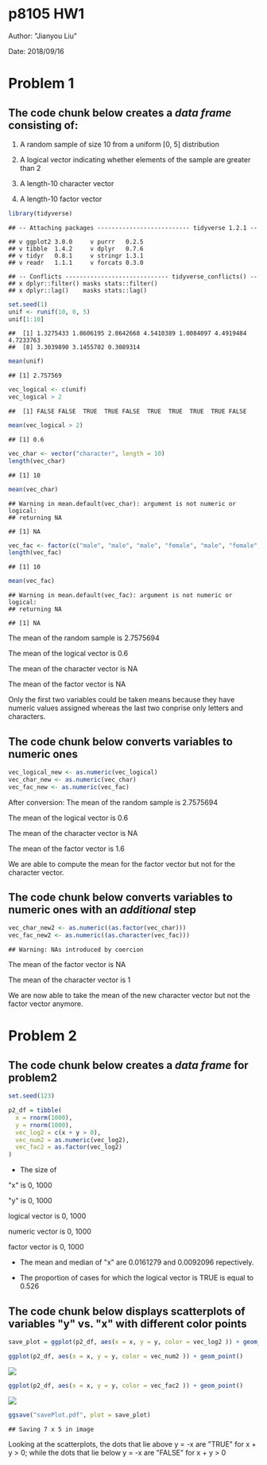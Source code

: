 p8105 HW1
================

Author: "Jianyou Liu"

Date: 2018/09/16

Problem 1
=========

The **code chunk** below creates a *data frame* consisting of:
--------------------------------------------------------------

1.  A random sample of size 10 from a uniform \[0, 5\] distribution

2.  A logical vector indicating whether elements of the sample are greater than 2

3.  A length-10 character vector

4.  A length-10 factor vector

``` r
library(tidyverse)
```

    ## -- Attaching packages -------------------------- tidyverse 1.2.1 --

    ## v ggplot2 3.0.0     v purrr   0.2.5
    ## v tibble  1.4.2     v dplyr   0.7.6
    ## v tidyr   0.8.1     v stringr 1.3.1
    ## v readr   1.1.1     v forcats 0.3.0

    ## -- Conflicts ----------------------------- tidyverse_conflicts() --
    ## x dplyr::filter() masks stats::filter()
    ## x dplyr::lag()    masks stats::lag()

``` r
set.seed(1)
unif <- runif(10, 0, 5)
unif[1:10]
```

    ##  [1] 1.3275433 1.8606195 2.8642668 4.5410389 1.0084097 4.4919484 4.7233763
    ##  [8] 3.3039890 3.1455702 0.3089314

``` r
mean(unif)
```

    ## [1] 2.757569

``` r
vec_logical <- c(unif)
vec_logical > 2
```

    ##  [1] FALSE FALSE  TRUE  TRUE FALSE  TRUE  TRUE  TRUE  TRUE FALSE

``` r
mean(vec_logical > 2)
```

    ## [1] 0.6

``` r
vec_char <- vector("character", length = 10)
length(vec_char)
```

    ## [1] 10

``` r
mean(vec_char)
```

    ## Warning in mean.default(vec_char): argument is not numeric or logical:
    ## returning NA

    ## [1] NA

``` r
vec_fac <- factor(c("male", "male", "male", "female", "male", "female", "male", "female", "male", "female"))
length(vec_fac)
```

    ## [1] 10

``` r
mean(vec_fac)
```

    ## Warning in mean.default(vec_fac): argument is not numeric or logical:
    ## returning NA

    ## [1] NA

The mean of the random sample is 2.7575694

The mean of the logical vector is 0.6

The mean of the character vector is NA

The mean of the factor vector is NA

Only the first two variables could be taken means because they have numeric values assigned whereas the last two conprise only letters and characters.

The **code chunk** below converts variables to numeric ones
-----------------------------------------------------------

``` r
vec_logical_new <- as.numeric(vec_logical)
vec_char_new <- as.numeric(vec_char)
vec_fac_new <- as.numeric(vec_fac)
```

After conversion: The mean of the random sample is 2.7575694

The mean of the logical vector is 0.6

The mean of the character vector is NA

The mean of the factor vector is 1.6

We are able to compute the mean for the factor vector but not for the character vector.

The **code chunk** below converts variables to numeric ones with an *additional* step
-------------------------------------------------------------------------------------

``` r
vec_char_new2 <- as.numeric((as.factor(vec_char)))
vec_fac_new2 <- as.numeric((as.character(vec_fac)))
```

    ## Warning: NAs introduced by coercion

The mean of the factor vector is NA

The mean of the character vector is 1

We are now able to take the mean of the new character vector but not the factor vector anymore.

Problem 2
=========

The **code chunk** below creates a *data frame* for problem2
------------------------------------------------------------

``` r
set.seed(123)

p2_df = tibble(
  x = rnorm(1000),
  y = rnorm(1000),
  vec_log2 = c(x + y > 0),
  vec_num2 = as.numeric(vec_log2),
  vec_fac2 = as.factor(vec_log2)
)
```

-   The size of

"x" is 0, 1000

"y" is 0, 1000

logical vector is 0, 1000

numeric vector is 0, 1000

factor vector is 0, 1000

-   The mean and median of "x" are 0.0161279 and 0.0092096 repectively.

-   The proportion of cases for which the logical vector is TRUE is equal to 0.526

The code chunk below displays scatterplots of variables "y" vs. "x" with different color points
-----------------------------------------------------------------------------------------------

``` r
save_plot = ggplot(p2_df, aes(x = x, y = y, color = vec_log2 )) + geom_point()

ggplot(p2_df, aes(x = x, y = y, color = vec_num2 )) + geom_point()
```

![](p8105_hw1_jl5296_files/figure-markdown_github/yx_scatter-1.png)

``` r
ggplot(p2_df, aes(x = x, y = y, color = vec_fac2 )) + geom_point()
```

![](p8105_hw1_jl5296_files/figure-markdown_github/yx_scatter-2.png)

``` r
ggsave("savePlot.pdf", plot = save_plot)
```

    ## Saving 7 x 5 in image

Looking at the scatterplots, the dots that lie above y = -x are "TRUE" for x + y &gt; 0; while the dots that lie below y = -x are "FALSE" for x + y &gt; 0
